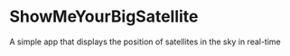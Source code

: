 ShowMeYourBigSatellite
======================

A simple app that displays the position of satellites in the sky in real-time
